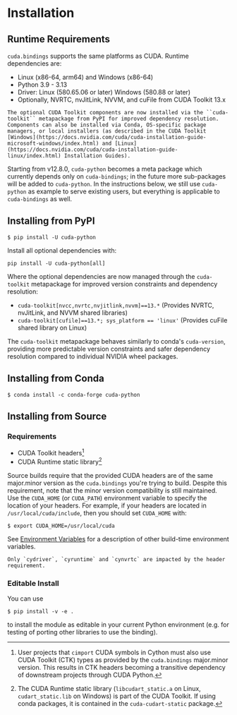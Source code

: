 # Installation

## Runtime Requirements

`cuda.bindings` supports the same platforms as CUDA. Runtime dependencies are:

* Linux (x86-64, arm64) and Windows (x86-64)
* Python 3.9 - 3.13
* Driver: Linux (580.65.06 or later) Windows (580.88 or later)
* Optionally, NVRTC, nvJitLink, NVVM, and cuFile from CUDA Toolkit 13.x

```{note}
The optional CUDA Toolkit components are now installed via the ``cuda-toolkit`` metapackage from PyPI for improved dependency resolution. Components can also be installed via Conda, OS-specific package managers, or local installers (as described in the CUDA Toolkit [Windows](https://docs.nvidia.com/cuda/cuda-installation-guide-microsoft-windows/index.html) and [Linux](https://docs.nvidia.com/cuda/cuda-installation-guide-linux/index.html) Installation Guides).
```

Starting from v12.8.0, `cuda-python` becomes a meta package which currently depends only on `cuda-bindings`; in the future more sub-packages will be added to `cuda-python`. In the instructions below, we still use `cuda-python` as example to serve existing users, but everything is applicable to `cuda-bindings` as well.


## Installing from PyPI

```console
$ pip install -U cuda-python
```

Install all optional dependencies with:
```{code-block} shell
pip install -U cuda-python[all]
```

Where the optional dependencies are now managed through the ``cuda-toolkit`` metapackage for improved version constraints and dependency resolution:

* ``cuda-toolkit[nvcc,nvrtc,nvjitlink,nvvm]==13.*`` (Provides NVRTC, nvJitLink, and NVVM shared libraries)
* ``cuda-toolkit[cufile]==13.*; sys_platform == 'linux'`` (Provides cuFile shared library on Linux)

The ``cuda-toolkit`` metapackage behaves similarly to conda's ``cuda-version``, providing more predictable version constraints and safer dependency resolution compared to individual NVIDIA wheel packages.


## Installing from Conda

```console
$ conda install -c conda-forge cuda-python
```


## Installing from Source

### Requirements

* CUDA Toolkit headers[^1]
* CUDA Runtime static library[^2]

[^1]: User projects that `cimport` CUDA symbols in Cython must also use CUDA Toolkit (CTK) types as provided by the `cuda.bindings` major.minor version. This results in CTK headers becoming a transitive dependency of downstream projects through CUDA Python.

[^2]: The CUDA Runtime static library (`libcudart_static.a` on Linux, `cudart_static.lib` on Windows) is part of the CUDA Toolkit. If using conda packages, it is contained in the `cuda-cudart-static` package.

Source builds require that the provided CUDA headers are of the same major.minor version as the `cuda.bindings` you're trying to build. Despite this requirement, note that the minor version compatibility is still maintained. Use the `CUDA_HOME` (or `CUDA_PATH`) environment variable to specify the location of your headers. For example, if your headers are located in `/usr/local/cuda/include`, then you should set `CUDA_HOME` with:

```console
$ export CUDA_HOME=/usr/local/cuda
```

See [Environment Variables](environment_variables.md) for a description of other build-time environment variables.

```{note}
Only `cydriver`, `cyruntime` and `cynvrtc` are impacted by the header requirement.
```


### Editable Install

You can use

```console
$ pip install -v -e .
```

to install the module as editable in your current Python environment (e.g. for testing of porting other libraries to use the binding).
